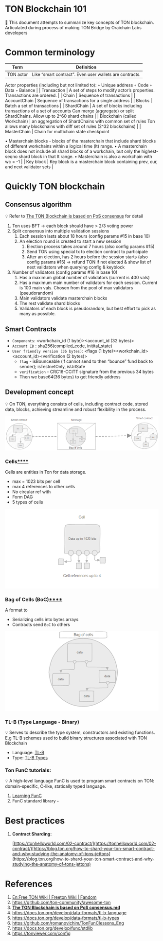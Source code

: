# TON Blockchain 101

<aside>
🎯 This document attempts to summarize key concepts of TON blockchain. 
Articulated during process of making TON Bridge by Oraichain Labs developers

</aside>

# Common terminology

| Term | Definition |
| --- | --- |
| TON actor | Like “smart contract”. Even user wallets are contracts.
Actor properties (including but not limited to):
    ◦ Unique address
    ◦ Code
    ◦ Data
    ◦ Balance |
| Transaction | A set of steps to modify actor’s properties. Transactions are ordered. |
| Chain | Sequence of transactions |
| AccountChain | Sequence of transactions for a single address |
| Blocks | Batch a set of transactions |
| ShardChain | A set of blocks including transactions of a set of accounts
Can merge (aggregate) or split ShardChains. Allow up to 2^60 shard chains |
| Blockchain 
(called Workchain) | an aggregation of ShardChains with common set of rules
Ton allows many blockchains with diff set of rules (2^32 blockchains) |
| MasterChain | Chain for multichain state checkpoint

• Masterchain blocks - blocks of the masterchain that include shard blocks of different workchains within a logical time (lt) range. 
• A masterchain block does not include all shard blocks of a workchain, but only the highest-seqno shard block in that lt range.
• Masterchain is also a workchain with wc = -1 |
| Key block | Key block is a masterchain block containing prev, cur, and next validator sets |

# Quickly TON blockchain

## Consensus algorithm

<aside>

💡 Refer to [The TON Blockchain is based on PoS consensus](https://gist.github.com/awesome-doge/9bd53050077701e8321d06c0a8ded172) for detail

</aside>

1. Ton uses BFT → each block should have > 2/3 voting power
2. Split consensus into multiple validation sessions
    1. Each session lasts about 18 hours (config params #15 in base 10)
    2. An election round is created to start a new session
        1. Election process takes around 7 hours (also config params #15)
        2. Send TON using special tx to election contract to participate
        3. After an election, has 2 hours before the session starts (also config params #15) → refund TON if not elected & show list of next validators when querying config & keyblock
3. Number of validators (config params #16 in base 10)
    1. Has a maximum global number of validators (current is 400 vals)
    2. Has a maximum main number of validators for each session. Current is 100 main vals. Chosen from the pool of max validators (pseudorandom)
    3. Main validators validate masterchain blocks
    4. The rest validate shard blocks
    5. Validators of each block is pseudorandom, but best effort to pick as many as possible.

## **Smart Contracts**

- `Components`: <workchain_id (1 byte)><account_id (32 bytes)>
- `Account ID` : sha256(compiled_code, initital_state)
- `User friendly version (36 bytes)`: <flags (1 byte)><workchain_id><account_id><verification (2 bytes)>
    - `flag` - isBounceable (if cannot send to then “bounce” fund back to sender); isTestnetOnly, isUrlSafe
    - `verification` - CRC16-CCITT signature from the previous 34 bytes
    - Then we base64(36 bytes) to get friendly address

## Development concept

<aside>
💡 On TON, everything consists of cells, including contract code, stored data, blocks, achieving streamline and robust flexibility in the process.

</aside>

![Untitled](../../../../.gitbook/assets/ton-blockchain-101.png)

### Cells[****](https://docs.ton.org/develop/data-formats/cell-boc#cell)

Cells are entities in Ton for data storage. 

- max = 1023 bits per cell
- max 4 references to other cells
- No circular ref with
- Form DAG
- 5 types of cells

![Untitled](../../../../.gitbook/assets/ton-blockchain-101-1.png)

### Bag of Cells (BoC)[****](https://docs.ton.org/develop/data-formats/cell-boc#bag-of-cells)

A format to 

- Serializing cells into bytes arrays
- Contracts send `BoC` to others

![Untitled](../../../../.gitbook/assets/ton-blockchain-101-2.png)

### TL-B (Type Language - Binary)

<aside>

💡 Serves to describe the type system, constructors and existing functions. 
E.g TL-B schemes used to build binary structures associated with TON Blockchain

</aside>

- Language: [TL-B](https://docs.ton.org/develop/data-formats/tl-b-language)
- Type: [TL-B Types](https://docs.ton.org/develop/data-formats/tl-b-types)

### Ton FunC tutorials:

<aside>
💡 A high-level language FunC is used to program smart contracts on TON: domain-specific, C-like, statically typed language.

</aside>

1. [Learning FunC](https://github.com/romanovichim/TonFunClessons_Eng)
2. FunC standard library **-** 

# Best practices

1. **Contract Sharding:** 
    
    [https://tonhelloworld.com/02-contract/](https://tonhelloworld.com/02-contract/)[https://blog.ton.org/how-to-shard-your-ton-smart-contract-and-why-studying-the-anatomy-of-tons-jettons](https://blog.ton.org/how-to-shard-your-ton-smart-contract-and-why-studying-the-anatomy-of-tons-jettons)
    

# References

1. [En:Free TON Wiki | Freeton Wiki | Fandom](https://freeton.fandom.com/wiki/En:Free_TON_Wiki)
2. https://github.com/ton-community/awesome-ton
3. [**The TON Blockchain is based on PoS consensus.md**](https://gist.github.com/awesome-doge/9bd53050077701e8321d06c0a8ded172) 
4. https://docs.ton.org/develop/data-formats/tl-b-language
5. https://docs.ton.org/develop/data-formats/tl-b-types
6. https://github.com/romanovichim/TonFunClessons_Eng
7. https://docs.ton.org/develop/func/stdlib
8. https://tonviewer.com/config